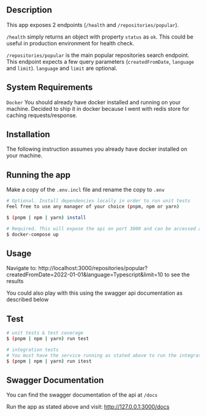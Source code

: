 ## Description

This app exposes 2 endpoints (`/health` and `/repositories/popular`).

`/health` simply returns an object with property `status` as `ok`. This could be useful in production environment for health check.

`/repositories/popular` is the main popular repositories search endpoint. This endpoint expects a few query parameters (`createdFromDate`, `language` and `limit`). `language` and `limit` are optional.

## System Requirements

`Docker`
You should already have docker installed and running on your machine. Decided to ship it in docker because I went with redis store for caching requests/response.


## Installation

The following instruction assumes you already have docker installed on your machine.


## Running the app

Make a copy of the `.env.incl` file and rename the copy to `.env`


```bash
# Optional. Install dependencies locally in order to run unit tests
Feel free to use any manager of your choice (pnpm, npm or yarn)

$ (pnpm | npm | yarn) install
```


```bash
# Required. This will expose the api on port 3000 and can be accessed at http://localhost:3000
$ docker-compose up
```

## Usage

Navigate to: http://localhost:3000/repositories/popular?createdFromDate=2022-01-01&language=Typescript&limit=10 to see the results


You could also play with this using the swagger api documentation as described below


## Test

```bash
# unit tests & test coverage
$ (pnpm | npm | yarn) run test

# integration tests
# You must have the service running as stated above to run the integration tests
$ (pnpm | npm | yarn) run itest
```

## Swagger Documentation

You can find the swagger documentation of the api at `/docs`

Run the app as stated above and visit: http://127.0.0.1:3000/docs
